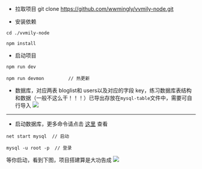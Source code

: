 * 拉取项目
git clone https://github.com/wwmingly/vvmily-node.git

* 安装依赖
```
cd ./vvmily-node

npm install
```
* 启动项目
```
npm run dev 

npm run devmon         // 热更新
```
* 数据库，对应两表 bloglist和 users以及对应的字段 key，练习数据库表结构和数据（一般不这么干！！！）已导出存放在`mysql-table`文件中，需要可自行导入
![](https://git.kancloud.cn/repos/vvmily_king/vvmily/raw/4fb75802d481fba6b7697f72e6dd66758395e41e/images/screenshot_1625730082528.png?access-token=eyJ0eXAiOiJKV1QiLCJhbGciOiJIUzI1NiJ9.eyJleHAiOjE2MjU3NTcyNDAsImlhdCI6MTYyNTcxNDA0MCwicmVwb3NpdG9yeSI6InZ2bWlseV9raW5nXC92dm1pbHkiLCJ1c2VyIjp7InVzZXJuYW1lIjoidnZtaWx5X2tpbmciLCJuYW1lIjoidnZtaWx5S2luZyIsImVtYWlsIjoiMjk5MTM3NDQxNUBxcS5jb20iLCJ0b2tlbiI6IjUzM2FmNzU2M2JkY2JhYTZjMmYyNGNiNzI0YTBmNDNjIiwiYXV0aG9yaXplIjp7InB1bGwiOnRydWUsInB1c2giOnRydWUsImFkbWluIjp0cnVlfX19.RzROQfUHi6U0odyasy0ks2UwcHVN0Xn_-KOYVS7LFzI)
*****
* 启动数据库，更多命令请点击 [这里](https://www.kancloud.cn/vvmily_king/vvmily/2331779) 查看
```
net start mysql  // 启动

mysql -u root -p  // 登录
```
等你启动，看到下图，项目搭建算是大功告成
![](blob:https://www.kancloud.cn/0fe25c5b-c2e4-4f66-b472-5be5d8ee74ad)